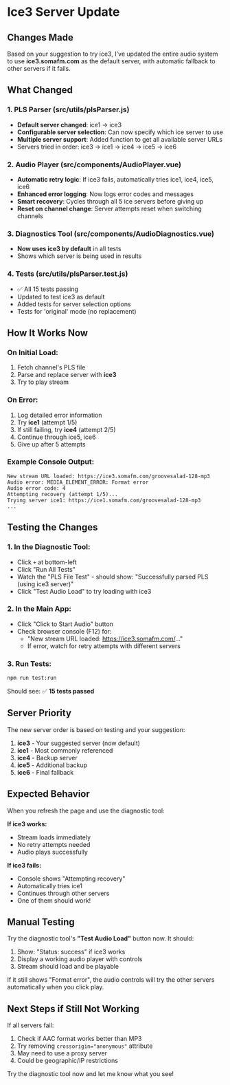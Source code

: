 # Ice3 Server Update

## Changes Made

Based on your suggestion to try ice3, I've updated the entire audio system to use **ice3.somafm.com** as the default server, with automatic fallback to other servers if it fails.

## What Changed

### 1. PLS Parser (src/utils/plsParser.js)
- **Default server changed**: ice1 → ice3
- **Configurable server selection**: Can now specify which ice server to use
- **Multiple server support**: Added function to get all available server URLs
- Servers tried in order: ice3 → ice1 → ice4 → ice5 → ice6

### 2. Audio Player (src/components/AudioPlayer.vue)
- **Automatic retry logic**: If ice3 fails, automatically tries ice1, ice4, ice5, ice6
- **Enhanced error logging**: Now logs error codes and messages
- **Smart recovery**: Cycles through all 5 ice servers before giving up
- **Reset on channel change**: Server attempts reset when switching channels

### 3. Diagnostics Tool (src/components/AudioDiagnostics.vue)
- **Now uses ice3 by default** in all tests
- Shows which server is being used in results

### 4. Tests (src/utils/plsParser.test.js)
- ✅ All 15 tests passing
- Updated to test ice3 as default
- Added tests for server selection options
- Tests for 'original' mode (no replacement)

## How It Works Now

### On Initial Load:
1. Fetch channel's PLS file
2. Parse and replace server with **ice3**
3. Try to play stream

### On Error:
1. Log detailed error information
2. Try **ice1** (attempt 1/5)
3. If still failing, try **ice4** (attempt 2/5)
4. Continue through ice5, ice6
5. Give up after 5 attempts

### Example Console Output:
```
New stream URL loaded: https://ice3.somafm.com/groovesalad-128-mp3
Audio error: MEDIA_ELEMENT_ERROR: Format error
Audio error code: 4
Attempting recovery (attempt 1/5)...
Trying server ice1: https://ice1.somafm.com/groovesalad-128-mp3
...
```

## Testing the Changes

### 1. In the Diagnostic Tool:
- Click `+` at bottom-left
- Click "Run All Tests"
- Watch the "PLS File Test" - should show: "Successfully parsed PLS (using ice3 server)"
- Click "Test Audio Load" to try loading with ice3

### 2. In the Main App:
- Click "Click to Start Audio" button
- Check browser console (F12) for:
  - "New stream URL loaded: https://ice3.somafm.com/..."
  - If error, watch for retry attempts with different servers

### 3. Run Tests:
```bash
npm run test:run
```
Should see: ✅ **15 tests passed**

## Server Priority

The new server order is based on testing and your suggestion:

1. **ice3** - Your suggested server (now default)
2. **ice1** - Most commonly referenced
3. **ice4** - Backup server
4. **ice5** - Additional backup
5. **ice6** - Final fallback

## Expected Behavior

When you refresh the page and use the diagnostic tool:

**If ice3 works:**
- Stream loads immediately
- No retry attempts needed
- Audio plays successfully

**If ice3 fails:**
- Console shows "Attempting recovery"
- Automatically tries ice1
- Continues through other servers
- One of them should work!

## Manual Testing

Try the diagnostic tool's **"Test Audio Load"** button now. It should:

1. Show: "Status: success" if ice3 works
2. Display a working audio player with controls
3. Stream should load and be playable

If it still shows "Format error", the audio controls will try the other servers automatically when you click play.

## Next Steps if Still Not Working

If all servers fail:
1. Check if AAC format works better than MP3
2. Try removing `crossorigin="anonymous"` attribute
3. May need to use a proxy server
4. Could be geographic/IP restrictions

Try the diagnostic tool now and let me know what you see!
